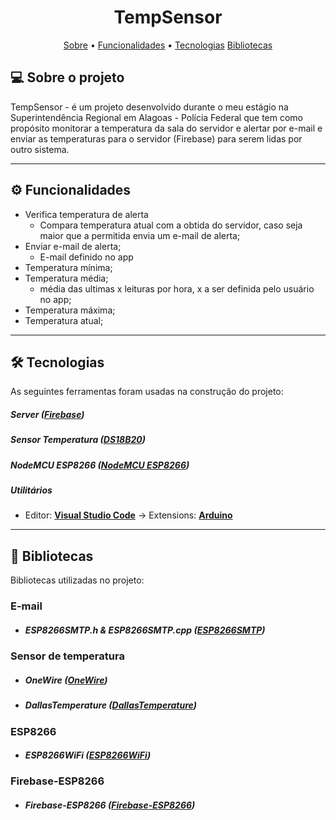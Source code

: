 <h1 align="center"> 
	TempSensor
</h1>

<p align="center">
 <a href="#-sobre-o-projeto">Sobre</a> •
 <a href="#-funcionalidades">Funcionalidades</a> •
 <a href="#-tecnologias">Tecnologias</a> 
 <a href="#-Bibliotecas">Bibliotecas</a> 
</p>


## 💻 Sobre o projeto

TempSensor - é um projeto desenvolvido durante o meu estágio na Superintendência Regional em Alagoas - Polícia Federal que tem como propósito monitorar a temperatura da sala do servidor e alertar por e-mail e enviar as temperaturas para o servidor (Firebase) para serem lidas por outro sistema.

---

## ⚙️ Funcionalidades

- Verifica temperatura de alerta
  - Compara temperatura atual com a obtida do servidor, caso seja maior que a permitida envia um e-mail de alerta;
- Enviar e-mail de alerta;
  - E-mail definido no app
- Temperatura mínima;
- Temperatura média;
  - média das ultimas x leituras por hora, x a ser definida pelo usuário no app;
- Temperatura máxima;
- Temperatura atual;

---

## 🛠 Tecnologias

As seguintes ferramentas foram usadas na construção do projeto:

##### **Server**  ([Firebase](https://firebase.google.com/))
##### **Sensor Temperatura**  ([DS18B20](https://datasheets.maximintegrated.com/en/ds/DS18B20.pdf))
##### **NodeMCU ESP8266**  ([NodeMCU ESP8266](https://components101.com/development-boards/nodemcu-esp8266-pinout-features-and-datasheet))

##### **Utilitários**
-   Editor:  **[Visual Studio Code](https://code.visualstudio.com/)**  → Extensions:  **[Arduino](https://marketplace.visualstudio.com/items?itemName=vsciot-vscode.vscode-arduino)**

---

## 📘 Bibliotecas

Bibliotecas utilizadas no projeto:

### E-mail
- ##### **ESP8266SMTP.h & ESP8266SMTP.cpp**  ([ESP8266SMTP](https://github.com/CosmicBoris/ESP8266SMTP/tree/master/src))

### Sensor de temperatura
- ##### **OneWire**  ([OneWire](https://blogmasterwalkershop.com.br/arquivos/libs/OneWire.zip))
- ##### **DallasTemperature**  ([DallasTemperature](https://blogmasterwalkershop.com.br/arquivos/libs/DallasTemperature.zip))

### ESP8266
- ##### **ESP8266WiFi**  ([ESP8266WiFi](https://github.com/esp8266/Arduino/tree/master/libraries/ESP8266WiFi))
### Firebase-ESP8266
- ##### **Firebase-ESP8266**  ([Firebase-ESP8266](https://github.com/mobizt/Firebase-ESP8266))